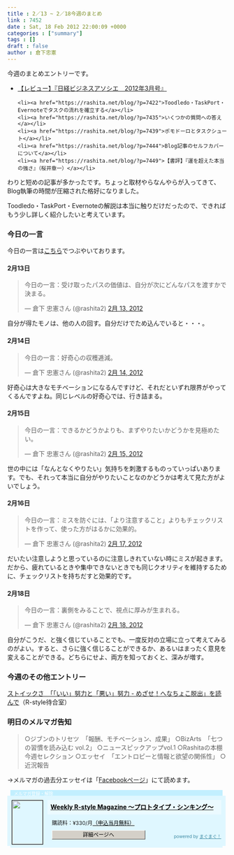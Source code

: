 ```yaml
---
title : 2／13 ~ 2／18今週のまとめ
link : 7452
date : Sat, 18 Feb 2012 22:00:09 +0000
categories : ["summary"]
tags : []
draft : false
author : 倉下忠憲
---
```


今週のまとめエントリーです。

<ul>
	<li><a href="https://rashita.net/blog/?p=7414">【レビュー】『日経ビジネスアソシエ　2012年3月号』</a></li>

	<li><a href="https://rashita.net/blog/?p=7422">Toodledo・TaskPort・Evernoteでタスクの流れを確立する</a></li>
	<li><a href="https://rashita.net/blog/?p=7435">いくつかの質問への答え</a></li>
	<li><a href="https://rashita.net/blog/?p=7439">ポモドーロとタスクシュート</a></li>
	<li><a href="https://rashita.net/blog/?p=7444">Blog記事のセルフカバーについて</a></li>
	<li><a href="https://rashita.net/blog/?p=7449">【書評】『運を超えた本当の強さ』（桜井章一）</a></li>
</ul>



わりと短めの記事が多かったです。ちょっと取材やらなんやらが入ってきて、Blog執筆の時間が圧縮された格好になりました。

Toodledo・TaskPort・Evernoteの解説は本当に触りだけだったので、できればもう少し詳しく紹介したいと考えています。

<h3>今日の一言</h3>
今日の一言は<a href="http://twitter.com/rashita2 ">こちら</a>でつぶやいております。
 
<h4>2月13日</h4>
<blockquote class="twitter-tweet" lang="ja"><p>今日の一言：受け取ったパスの価値は、自分が次にどんなパスを渡すかで決まる。</p>&mdash; 倉下 忠憲さん (@rashita2) <a href="https://twitter.com/rashita2/status/168850939065806849" data-datetime="2012-02-13T00:16:15+00:00">2月 13, 2012</a></blockquote>
<script src="//platform.twitter.com/widgets.js" charset="utf-8"></script>
自分が得たモノは、他の人の回す。自分だけでため込んでいると・・・。
<h4>2月14日</h4>
<blockquote class="twitter-tweet" lang="ja"><p>今日の一言：好奇心の収穫逓減。</p>&mdash; 倉下 忠憲さん (@rashita2) <a href="https://twitter.com/rashita2/status/169247222360317952" data-datetime="2012-02-14T02:30:56+00:00">2月 14, 2012</a></blockquote>
<script src="//platform.twitter.com/widgets.js" charset="utf-8"></script>
好奇心は大きなモチベーションになるんですけど、それだといずれ限界がやってくるんですよね。同じレベルの好奇心では、行き詰まる。
<h4>2月15日</h4>
<blockquote class="twitter-tweet" lang="ja"><p>今日の一言：できるかどうかよりも、まずやりたいかどうかを見極めたい。</p>&mdash; 倉下 忠憲さん (@rashita2) <a href="https://twitter.com/rashita2/status/169588434191659008" data-datetime="2012-02-15T01:06:48+00:00">2月 15, 2012</a></blockquote>
<script src="//platform.twitter.com/widgets.js" charset="utf-8"></script>
世の中には「なんとなくやりたい」気持ちを刺激するものっていっぱいあります。でも、それって本当に自分がやりたいことなのかどうかは考えて見た方がよいでしょう。
<h4>2月16日</h4>
<blockquote class="twitter-tweet" lang="ja"><p>今日の一言：ミスを防ぐには、「より注意すること」よりもチェックリストを作って、使った方がはるかに効果的。</p>&mdash; 倉下 忠憲さん (@rashita2) <a href="https://twitter.com/rashita2/status/170360991094288384" data-datetime="2012-02-17T04:16:40+00:00">2月 17, 2012</a></blockquote>
<script src="//platform.twitter.com/widgets.js" charset="utf-8"></script>
だいたい注意しようと思っているのに注意しきれていない時にミスが起きます。だから、疲れているときや集中できないときでも同じクオリティを維持するために、チェックリストを持ちだすと効果的です。
<h4>2月18日</h4>
<blockquote class="twitter-tweet" lang="ja"><p>今日の一言：裏側をみることで、視点に厚みが生まれる。</p>&mdash; 倉下 忠憲さん (@rashita2) <a href="https://twitter.com/rashita2/status/170721890917298176" data-datetime="2012-02-18T04:10:45+00:00">2月 18, 2012</a></blockquote>
<script src="//platform.twitter.com/widgets.js" charset="utf-8"></script>
自分がこうだ、と強く信じていることでも、一度反対の立場に立って考えてみるのがよい。すると、さらに強く信じることができるか、あるいはまったく意見を変えることができる。どちらにせよ、両方を知っておくと、深みが増す。

<h3>今週のその他エントリー</h3>
<a href="http://r-style.posterous.com/101473373">ストイックさ　「「いい」努力と「悪い」努力 - めざせ！へなちょこ脱出」を読んで</a>（R-style待合室）

<h3>明日のメルマガ告知</h3>
<blockquote>○ジブンのトリセツ　「報酬、モチベーション、成果」
○BizArts　「七つの習慣を読み込む vol.2」
○ニュースピックアップvol.1
○Rashitaの本棚　今週セレクション
○エッセイ　「エントロピーと情報と欲望の関係性」
○近況報告</blockquote>

→メルマガの過去分エッセイは「<a href="http://www.facebook.com/home.php#!/rashitaportal">Facebookページ</a>」にて読めます。

<div style="width:500px;margin-bottom:20px;">
<div style="height:13px;background:url(http://img.mag2.com/mag2/common/publ/pub-form/wide_b_left_top.gif) no-repeat left top;"><div style="height:13px;background:url(http://img.mag2.com/mag2/common/publ/pub-form/wide_b_right_top.gif) no-repeat right top;"><div style="margin:0 7px;padding-left:8px; height:13px; color:#fff; background:#c2efff url(http://img.mag2.com/mag2/common/publ/pub-form/wide_b_tit.gif) no-repeat left top; font-size:10px;">メルマガ登録・解除</div></div></div>
<div style="padding:10px 0;background:#dff7ff url(http://img.mag2.com/mag2/common/publ/pub-form/wide_b_bg.gif) repeat-x;font-size:12px;"><a href="http://www.mag2.com/m/0001185133.html" style="border:none;"><img src="http://www.mag2.com/images/MagazineCover/0001185133c.png" width="70" height="100" style="margin:0 10px; position:absolute; border:#000 1px solid;" /></a>
<div style="margin:0 10px 0 92px; position:relative; height:95px;">
<div style="padding:8px 7px; background-color: #ebfaff; font-weight:bold; font-size:14px; line-height:1.2;"><a href="http://www.mag2.com/m/0001185133.html" style="color:#000;">Weekly R-style Magazine ～プロトタイプ・シンキング～ </a></div>
<div style="padding:10px 0 0 10px;">購読料：&yen;330/月<a href="http://www.mag2.com/read/charge.html" style="color:#000;">（申込当月無料）</a></div><div style="margin:10px 0 0 10px; height:20px;position:relative;"><a href="http://www.mag2.com/m/0001185133.html" style="color:#000;text-decoration:none;"><span style="padding:2px 70px;border:#404040 1px solid;border-top-color:#fff;border-left-color:#fff;background-color:#d4d0c8;text-align:center;">詳細ページへ</span></a><span style="position:absolute; right:0; bottom:0; color:#3f8ba5; font-size:10px;">powered by <a href="http://www.mag2.com/" target="_blank" style="color:#3f8ba5;">まぐまぐ！</a></span></div></div>
</div>
<div style="height:4px;background:url(http://img.mag2.com/mag2/common/publ/pub-form/wide_b_left_bot.gif) no-repeat left top;"><div style="background:url(http://img.mag2.com/mag2/common/publ/pub-form/wide_b_right_bot.gif) no-repeat right top;"><div style="margin:0 7px;padding-left:8px; height:4px; background-color:#dff7ff; font-size:1px;">&nbsp;</div></div></div>
</div>
